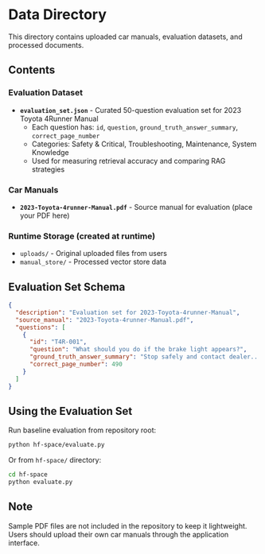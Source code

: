 # Data Directory

This directory contains uploaded car manuals, evaluation datasets, and processed documents.

## Contents

### Evaluation Dataset
- **`evaluation_set.json`** - Curated 50-question evaluation set for 2023 Toyota 4Runner Manual
  - Each question has: `id`, `question`, `ground_truth_answer_summary`, `correct_page_number`
  - Categories: Safety & Critical, Troubleshooting, Maintenance, System Knowledge
  - Used for measuring retrieval accuracy and comparing RAG strategies

### Car Manuals
- **`2023-Toyota-4runner-Manual.pdf`** - Source manual for evaluation (place your PDF here)

### Runtime Storage (created at runtime)
- `uploads/` - Original uploaded files from users
- `manual_store/` - Processed vector store data

## Evaluation Set Schema

```json
{
  "description": "Evaluation set for 2023-Toyota-4runner-Manual",
  "source_manual": "2023-Toyota-4runner-Manual.pdf",
  "questions": [
    {
      "id": "T4R-001",
      "question": "What should you do if the brake light appears?",
      "ground_truth_answer_summary": "Stop safely and contact dealer...",
      "correct_page_number": 490
    }
  ]
}
```

## Using the Evaluation Set

Run baseline evaluation from repository root:
```bash
python hf-space/evaluate.py
```

Or from `hf-space/` directory:
```bash
cd hf-space
python evaluate.py
```

## Note

Sample PDF files are not included in the repository to keep it lightweight. Users should upload their own car manuals through the application interface.
